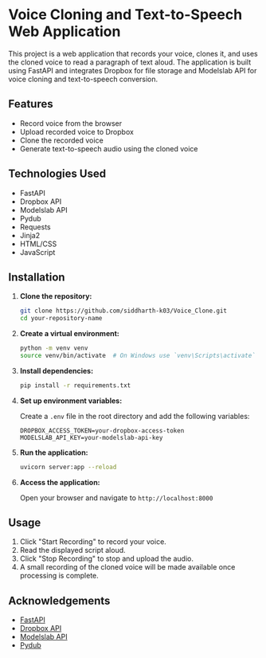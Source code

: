 # Voice Cloning and Text-to-Speech Web Application

This project is a web application that records your voice, clones it, and uses the cloned voice to read a paragraph of text aloud. The application is built using FastAPI and integrates Dropbox for file storage and Modelslab API for voice cloning and text-to-speech conversion.

## Features

- Record voice from the browser
- Upload recorded voice to Dropbox
- Clone the recorded voice
- Generate text-to-speech audio using the cloned voice

## Technologies Used

- FastAPI
- Dropbox API
- Modelslab API
- Pydub
- Requests
- Jinja2
- HTML/CSS
- JavaScript

## Installation

1. **Clone the repository:**

    ```bash
    git clone https://github.com/siddharth-k03/Voice_Clone.git
    cd your-repository-name
    ```

2. **Create a virtual environment:**

    ```bash
    python -m venv venv
    source venv/bin/activate  # On Windows use `venv\Scripts\activate`
    ```

3. **Install dependencies:**

    ```bash
    pip install -r requirements.txt
    ```

4. **Set up environment variables:**

    Create a `.env` file in the root directory and add the following variables:

    ```env
    DROPBOX_ACCESS_TOKEN=your-dropbox-access-token
    MODELSLAB_API_KEY=your-modelslab-api-key
    ```

5. **Run the application:**

    ```bash
    uvicorn server:app --reload
    ```

6. **Access the application:**

    Open your browser and navigate to `http://localhost:8000`

## Usage

1. Click "Start Recording" to record your voice.
2. Read the displayed script aloud.
3. Click "Stop Recording" to stop and upload the audio.
4. A small recording of the cloned voice will be made available once processing is complete.

## Acknowledgements

- [FastAPI](https://fastapi.tiangolo.com/)
- [Dropbox API](https://www.dropbox.com/developers/documentation)
- [Modelslab API](https://modelslab.com/docs)
- [Pydub](https://pydub.com/)
